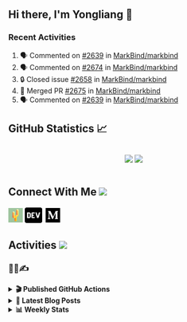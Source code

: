 ## Hi there, I'm Yongliang 👋

### Recent Activities

<!--START_SECTION:activity-->
1. 🗣 Commented on [#2639](https://github.com/MarkBind/markbind/pull/2639#issuecomment-2776134364) in [MarkBind/markbind](https://github.com/MarkBind/markbind)
2. 🗣 Commented on [#2674](https://github.com/MarkBind/markbind/pull/2674#issuecomment-2772383013) in [MarkBind/markbind](https://github.com/MarkBind/markbind)
3. 🔒 Closed issue [#2658](https://github.com/MarkBind/markbind/issues/2658) in [MarkBind/markbind](https://github.com/MarkBind/markbind)
4. 🎉 Merged PR [#2675](https://github.com/MarkBind/markbind/pull/2675) in [MarkBind/markbind](https://github.com/MarkBind/markbind)
5. 🗣 Commented on [#2639](https://github.com/MarkBind/markbind/pull/2639#issuecomment-2772270149) in [MarkBind/markbind](https://github.com/MarkBind/markbind)
<!--END_SECTION:activity-->

## GitHub Statistics :chart_with_upwards_trend:
<div align="center">
<div style="display: flex; align-items: center; justify-content: center;">

[![](https://github-readme-stats-tlylt.vercel.app/api?username=tlylt&show_icons=true&theme=tokyonight&hide_border=true&locale=en)](https://github.com/tlylt)
[![](https://github-readme-streak-stats.herokuapp.com/?user=tlylt&theme=tokyonight&hide_border=true)](https://github.com/tlylt)
</div>
</div>

## Connect With Me <img src="https://media.giphy.com/media/2wh5K5yE3ulp3xgYcG/giphy-downsized.gif" width="30">

<a href="https://www.yongliangliu.com/" target="_blank"><img align="center" src="static/site-icon.png" alt="yongliangliu.com" height="29" width="29" /></a>
<a href="https://dev.to/tlylt" target="_blank"><img align="center" src="static/dev-badge.svg" alt="dev.to/tlylt" height="35" width="35" /></a>
<a href="https://tlylt.medium.com" target="_blank"><img align="center" src="static/medium.png" alt="tlylt.medium.com" height="35" width="35" /></a>

## Activities <img src="https://media.giphy.com/media/WUlplcMpOCEmTGBtBW/giphy.gif" width="30">

### 👷‍♂️✍️
<details>
<summary> <b>🎬 Published GitHub Actions </b> </summary>

[![install-graphviz](https://github-readme-stats-tlylt.vercel.app/api/pin/?username=tlylt&repo=install-graphviz)](https://github.com/tlylt/install-graphviz)

[![reposense-action](https://github-readme-stats-tlylt.vercel.app/api/pin/?username=tlylt&repo=reposense-action)](https://github.com/tlylt/reposense-action)

[![markbin-action](https://github-readme-stats-tlylt.vercel.app/api/pin/?username=markbind&repo=markbind-action)](https://github.com/MarkBind/markbind-action)

</details>

<details>
<summary> <b>📕 Latest Blog Posts</b> </summary>

<!-- BLOG-POST-LIST:START -->
- [Go Race Detector Observations](https://yongliangliu.com/blog/go-race-detector)
- [A Vue Component Library Template With TypeScript and Vite](https://yongliangliu.com/blog/vue-component-starter-template)
- [The Need For Speed to Deliver Your Website Fast](https://yongliangliu.com/blog/the-need-for-speed-web-dev)
- [Go defer Can Mess Up Your Intended Code Logic](https://yongliangliu.com/blog/go-defer-ordering)
- [Go Nil Pointer Dereference Problem with FindXXX](https://yongliangliu.com/blog/go-nil-pointer-dereference)
<!-- BLOG-POST-LIST:END -->

</details>

<details>
<summary> <b>📊 Weekly Stats</b> </summary>

<!--START_SECTION:waka-->
![Code Time](http://img.shields.io/badge/Code%20Time-1%2C262%20hrs%203%20mins-blue)

**🐱 My GitHub Data** 

> 📦 678.1 kB Used in GitHub's Storage 
 > 
> 🏆 83 Contributions in the Year 2025
 > 
> 🚫 Not Opted to Hire
 > 
> 📜 178 Public Repositories 
 > 
> 🔑 45 Private Repositories 
 > 
**I'm an Early 🐤** 

```text
🌞 Morning                3734 commits        ████████░░░░░░░░░░░░░░░░░   31.28 % 
🌆 Daytime                3163 commits        ███████░░░░░░░░░░░░░░░░░░   26.50 % 
🌃 Evening                4450 commits        █████████░░░░░░░░░░░░░░░░   37.28 % 
🌙 Night                  591 commits         █░░░░░░░░░░░░░░░░░░░░░░░░   04.95 % 
```
📅 **I'm Most Productive on Wednesday** 

```text
Monday                   1432 commits        ███░░░░░░░░░░░░░░░░░░░░░░   12.00 % 
Tuesday                  1896 commits        ████░░░░░░░░░░░░░░░░░░░░░   15.88 % 
Wednesday                2022 commits        ████░░░░░░░░░░░░░░░░░░░░░   16.94 % 
Thursday                 1551 commits        ███░░░░░░░░░░░░░░░░░░░░░░   12.99 % 
Friday                   1470 commits        ███░░░░░░░░░░░░░░░░░░░░░░   12.31 % 
Saturday                 1708 commits        ████░░░░░░░░░░░░░░░░░░░░░   14.31 % 
Sunday                   1859 commits        ████░░░░░░░░░░░░░░░░░░░░░   15.57 % 
```


📊 **This Week I Spent My Time On** 

```text
🕑︎ Time Zone: Asia/Singapore

💬 Programming Languages: 
Markdown                 1 hr 12 mins        █████████████████████████   99.54 % 
Go                       0 secs              ░░░░░░░░░░░░░░░░░░░░░░░░░   00.46 % 
```


 Last Updated on 12/04/2025 00:54:07 UTC
<!--END_SECTION:waka-->

</details>
